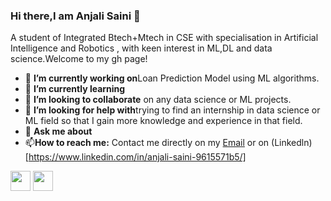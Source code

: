 ### Hi there,I am Anjali Saini 👋
A student of Integrated Btech+Mtech in CSE with specialisation in Artificial Intelligence and Robotics , with keen interest in ML,DL and data science.Welcome to my gh page!
- 🔭 **I’m currently working on**Loan Prediction Model using ML algorithms.
- 🌱 **I’m currently learning**
- 👯 **I’m looking to collaborate** on any data science or ML projects.
- 🤔 **I’m looking for help with**trying to find an internship in data science or ML field so that I gain more knowledge and experience in that field.
- 💬 **Ask me about**
- 📫**How to reach me:** Contact me directly on my [Email](mailto:anjalisaini302@gmail.com) or on (Linkedln)[https://www.linkedin.com/in/anjali-saini-9615571b5/]
<img height="32" width="32" src="https://cdn.jsdelivr.net/npm/simple-icons@v3/icons/[Gmail].svg" />
<img height="32" width="32" src="https://unpkg.com/simple-icons@v3/icons/[Gmail].svg" />
<!--.

**anjal05/anjal05** is a ✨ _special_ ✨ repository because its `README.md` (this file) appears on your GitHub profile
Here are some ideas to get you started:

- 🔭 I’m currently working on 
- 🌱 I’m currently learning ...
- 👯 I’m looking to collaborate on any data science or ML projects.
- 🤔 I’m looking for help with ...
- 💬 Ask me about ...
- 📫 How to reach me: Contact me directly on my [Email](anjalisaini302@gmail.com)
- 😄 Pronouns: ...
- ⚡ Fun fact: ...
-->
